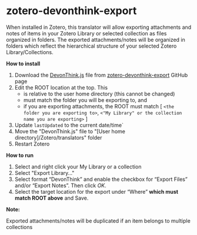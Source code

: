 # zotero-devonthink-export

When installed in Zotero, this translator will allow exporting attachments and notes of items in your Zotero Library or selected collection as files organized in folders. The exported attachments/notes will be organized in folders which reflect the hierarchical structure of your selected Zotero Library/Collections.

**How to install**

1. Download the [DevonThink.js](https://raw.githubusercontent.com/retorquere/zotero-devonthink-export/master/DevonThink.js) file from [zotero-devonthink-export](https://github.com/retorquere/zotero-devonthink-export) GitHub page
2. Edit the ROOT location at the top. This
    * is relative to the user home directory (this cannot be changed)
    * must match the folder you will be exporting to, and
    * if you are exporting attachments, the ROOT must match [ `<the folder you are exporting to>`, `<"My Library" or the collection name you are exporting>` ]
3. Update `lastUpdated` to the current date/time`
3. Move the "DevonThink.js" file to "[User home directory]/Zotero/translators" folder 
4. Restart Zotero 

**How to run**

1. Select and right click your My Library or a collection 
2. Select "Export Library…"
3. Select format “DevonThink” and enable the checkbox for “Export Files” and/or “Export Notes”. Then click *OK*.
4. Select the target location for the export under “Where” **which must match ROOT above** and Save.

**Note:** 

Exported attachments/notes will be duplicated if an item belongs to multiple collections
